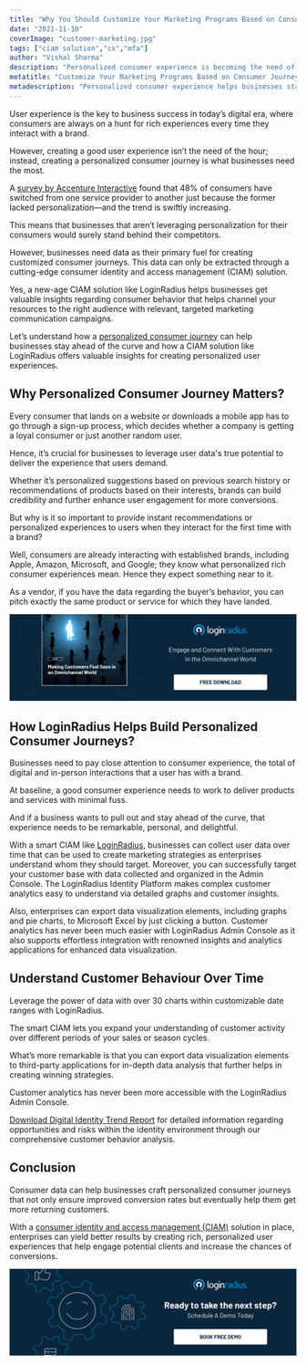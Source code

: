 ```yaml
---
title: "Why You Should Customize Your Marketing Programs Based on Consumer Journey"
date: "2021-11-10"
coverImage: "customer-marketing.jpg"
tags: ["ciam solution","cx","mfa"]
author: "Vishal Sharma"
description: "Personalized consumer experience is becoming the need of the hour. Let’s understand how a personalized consumer journey can help businesses stay ahead of the curve and how a CIAM solution like LoginRadius offers valuable insights for creating personalized user experiences."
metatitle: "Customize Your Marketing Programs Based on Consumer Journey"
metadescription: "Personalized consumer experience helps businesses stay ahead of competitors. Let’s understand how customizing marketing improves overall business growth."
---
```


User experience is the key to business success in today’s digital era, where consumers are always on a hunt for rich experiences every time they interact with a brand. 

However, creating a good user experience isn’t the need of the hour; instead, creating a personalized consumer journey is what businesses need the most. 

A [survey by Accenture Interactive](https://www.accenture.com/t20180503T034117Z__w__/nl-en/_acnmedia/PDF-77/Accenture-Pulse-Survey.pdf) found that 48% of consumers have switched from one service provider to another just because the former lacked personalization—and the trend is swiftly increasing.

This means that businesses that aren’t leveraging personalization for their consumers would surely stand behind their competitors. 

However, businesses need data as their primary fuel for creating customized consumer journeys. This data can only be extracted through a cutting-edge consumer identity and access management (CIAM) solution. 

Yes, a new-age CIAM solution like LoginRadius helps businesses get valuable insights regarding consumer behavior that helps channel your resources to the right audience with relevant, targeted marketing communication campaigns. 

Let’s understand how a [personalized consumer journey](https://www.loginradius.com/blog/fuel/consumer-journey-from-sign-up-to-purchase/) can help businesses stay ahead of the curve and how a CIAM solution like LoginRadius offers valuable insights for creating personalized user experiences. 


## Why Personalized Consumer Journey Matters?

Every consumer that lands on a website or downloads a mobile app has to go through a sign-up process, which decides whether a company is getting a loyal consumer or just another random user. 

Hence, it’s crucial for businesses to leverage user data's true potential to deliver the experience that users demand. 

Whether it’s personalized suggestions based on previous search history or recommendations of products based on their interests, brands can build credibility and further enhance user engagement for more conversions. 

But why is it so important to provide instant recommendations or personalized experiences to users when they interact for the first time with a brand? 

Well, consumers are already interacting with established brands, including Apple, Amazon, Microsoft, and Google; they know what personalized rich consumer experiences mean. Hence they expect something near to it. 

As a vendor, if you have the data regarding the buyer’s behavior, you can pitch exactly the same product or service for which they have landed. 

[![EB-omnichannel](EB-omnichannel.png)](https://www.loginradius.com/resource/making-customers-feel-seen-in-an-omnichannel-world/)

## How LoginRadius Helps Build Personalized Consumer Journeys? 

Businesses need to pay close attention to consumer experience, the total of digital and in-person interactions that a user has with a brand.

At baseline, a good consumer experience needs to work to deliver products and services with minimal fuss.

And if a business wants to pull out and stay ahead of the curve, that experience needs to be remarkable, personal, and delightful. 

With a smart CIAM like [LoginRadius](https://www.loginradius.com/), businesses can collect user data over time that can be used to create marketing strategies as enterprises understand whom they should target. Moreover, you can successfully target your customer base with data collected and organized in the Admin Console. The LoginRadius Identity Platform makes complex customer analytics easy to understand via detailed graphs and customer insights.

Also, enterprises can export data visualization elements, including graphs and pie charts, to Microsoft Excel by just clicking a button. Customer analytics has never been much easier with LoginRadius Admin Console as it also supports effortless integration with renowned insights and analytics applications for enhanced data visualization. 

## Understand Customer Behaviour Over Time

Leverage the power of data with over 30 charts within customizable date ranges with LoginRadius.

The smart CIAM lets you expand your understanding of customer activity over different periods of your sales or season cycles.

What’s more remarkable is that you can export data visualization elements to third-party applications for in-depth data analysis that further helps in creating winning strategies. 

Customer analytics has never been more accessible with the LoginRadius Admin Console. 

[Download Digital Identity Trend Report](https://www.loginradius.com/resource/digital-identity-trends-2020/) for detailed information regarding opportunities and risks within the identity environment through our comprehensive customer behavior analysis.

## Conclusion 

Consumer data can help businesses craft personalized consumer journeys that not only ensure improved conversion rates but eventually help them get more returning customers. 

With a [consumer identity and access management (CIAM)](https://www.loginradius.com/blog/identity/customer-identity-and-access-management/#:~:text=Customer%20identity%20and%20access%20management%20(CIAM)%20is%20a%20digital%20identity,while%20securely%20managing%20customer%20identities.) solution in place, enterprises can yield better results by creating rich, personalized user experiences that help engage potential clients and increase the chances of conversions. 

[![book-a-demo-loginradius](../../assets/book-a-demo-loginradius.png)](https://www.loginradius.com/book-a-demo/)
